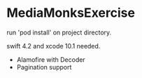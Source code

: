 # MediaMonksExercise



run 'pod install' on project directory.

swift 4.2 and xcode 10.1 needed.

- Alamofire with Decoder
- Pagination support
